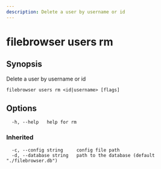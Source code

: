 ```yaml
---
description: Delete a user by username or id
---
```


# filebrowser users rm

## Synopsis

Delete a user by username or id

```
filebrowser users rm <id|username> [flags]
```

## Options

```
  -h, --help   help for rm
```

### Inherited

```
  -c, --config string     config file path
  -d, --database string   path to the database (default "./filebrowser.db")
```
